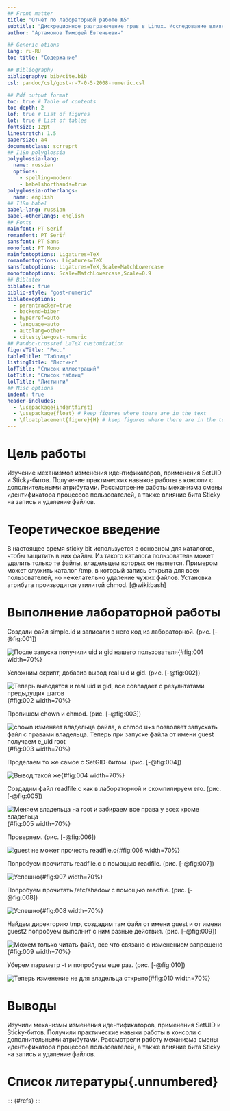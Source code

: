```yaml
---
## Front matter
title: "Отчёт по лабораторной работе №5"
subtitle: "Дискреционное разграничение прав в Linux. Исследование влияния дополнительных атрибутов"
author: "Артамонов Тимофей Евгеньевич"

## Generic otions
lang: ru-RU
toc-title: "Содержание"

## Bibliography
bibliography: bib/cite.bib
csl: pandoc/csl/gost-r-7-0-5-2008-numeric.csl

## Pdf output format
toc: true # Table of contents
toc-depth: 2
lof: true # List of figures
lot: true # List of tables
fontsize: 12pt
linestretch: 1.5
papersize: a4
documentclass: scrreprt
## I18n polyglossia
polyglossia-lang:
  name: russian
  options:
	- spelling=modern
	- babelshorthands=true
polyglossia-otherlangs:
  name: english
## I18n babel
babel-lang: russian
babel-otherlangs: english
## Fonts
mainfont: PT Serif
romanfont: PT Serif
sansfont: PT Sans
monofont: PT Mono
mainfontoptions: Ligatures=TeX
romanfontoptions: Ligatures=TeX
sansfontoptions: Ligatures=TeX,Scale=MatchLowercase
monofontoptions: Scale=MatchLowercase,Scale=0.9
## Biblatex
biblatex: true
biblio-style: "gost-numeric"
biblatexoptions:
  - parentracker=true
  - backend=biber
  - hyperref=auto
  - language=auto
  - autolang=other*
  - citestyle=gost-numeric
## Pandoc-crossref LaTeX customization
figureTitle: "Рис."
tableTitle: "Таблица"
listingTitle: "Листинг"
lofTitle: "Список иллюстраций"
lotTitle: "Список таблиц"
lolTitle: "Листинги"
## Misc options
indent: true
header-includes:
  - \usepackage{indentfirst}
  - \usepackage{float} # keep figures where there are in the text
  - \floatplacement{figure}{H} # keep figures where there are in the text
---
```


# Цель работы

Изучение механизмов изменения идентификаторов, применения SetUID и Sticky-битов. Получение практических навыков работы в консоли с дополнительными атрибутами. 
Рассмотрение работы механизма смены идентификатора процессов пользователей, а также влияние бита Sticky на запись и удаление файлов.

# Теоретическое введение

В настоящее время sticky bit используется в основном для каталогов, чтобы защитить в них файлы. Из такого каталога пользователь может удалить только те файлы, владельцем которых он является. 
Примером может служить каталог /tmp, в который запись открыта для всех пользователей, но нежелательно удаление чужих файлов. Установка атрибута производится утилитой chmod. [@wiki:bash]

# Выполнение лабораторной работы

Создали файл simple.id и записали в него код из лабораторной. (рис. [-@fig:001])

![После запуска получили uid и gid нашего пользователя](image/1.PNG){#fig:001 width=70%}

Усложним скрипт, добавив вывод real uid и gid. (рис. [-@fig:002])

![Теперь выводятся и real uid и gid, все совпадает с результатами предыдущих шагов](image/2.PNG){#fig:002 width=70%}

Пропишем chown и chmod. (рис. [-@fig:003])

![chown изменяет владельца файла, а chmod u+s позволяет запускать файл с правами владельца. Теперь при запуске файла от имени guest получаем e_uid root](image/3.PNG){#fig:003 width=70%}

Проделаем то же самое с SetGID-битом. (рис. [-@fig:004])

![Вывод такой же](image/4.PNG){#fig:004 width=70%}

Создадим файл readfile.c как в лабораторной и скомпилируем его. (рис. [-@fig:005])

![Меняем владельца на root и забираем все права у всех кроме владельца](image/5.PNG){#fig:005 width=70%}

Проверяем. (рис. [-@fig:006])

![guest не может прочесть readfile.c](image/6.PNG){#fig:006 width=70%}

Попробуем прочитать readfile.c с помощью readfile. (рис. [-@fig:007])

![Успешно](image/8.PNG){#fig:007 width=70%}

Попробуем прочитать /etc/shadow с помощью readfile. (рис. [-@fig:008])

![Успешно](image/9.PNG){#fig:008 width=70%}

Найдем директорию tmp, создадим там файл от имени guest и от имени guest2 попробуем выполнит с ним разные действия. (рис. [-@fig:009])

![Можем только читать файл, все что связано с изменением запрещено](image/10.PNG){#fig:009 width=70%}

Уберем параметр -t и попробуем еще раз. (рис. [-@fig:010])

![Теперь изменение не для владельца открыто](image/11.PNG){#fig:010 width=70%}

# Выводы

Изучили механизмы изменения идентификаторов, применения SetUID и Sticky-битов. Получили практические навыки работы в консоли с дополнительными атрибутами. 
Рассмотрели работу механизма смены идентификатора процессов пользователей, а также влияние бита Sticky на запись и удаление файлов.

# Список литературы{.unnumbered}

::: {#refs}
:::
